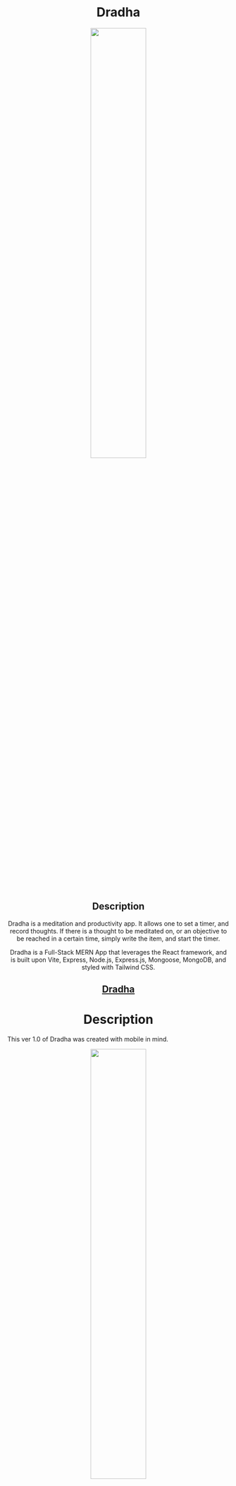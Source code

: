 <div align="center">

# Dradha

<img src="./src/assets/logos/dradha_logo.png" width="50%"/>

## Description

Dradha is a meditation and productivity app. It allows one to set a timer, and record thoughts. If there is a thought to be meditated on, or an objective to be reached in a certain time, simply write the item, and start the timer. 

Dradha is a Full-Stack MERN App that leverages the React framework, and is built upon Vite, Express, Node.js, Express.js, Mongoose, MongoDB, and styled with Tailwind CSS. 

## [Dradha](https://dradha.herokuapp.com/)

# Description

</div>

This ver 1.0 of Dradha was created with mobile in mind.

<div align="center">

<img src="./readme_files/dradha-01.png" width="50%"/>

Write down a thought.

<img src="./readme_files/dradha-02.png" width="50%"  />

And add it to a list.

<img src="./readme_files/dradha-03.png" width="50%" " />

Set a timer. 

<img src="./readme_files/dradha-04.png" width="50%"  />

And be inspired. 

<img src="./readme_files/dradha-05.png" width="50%"  />

# Process

<img src="./readme_files/code-model.png" width="50%"  />

The main model of the app simply stores user information. 

<img src="./readme_files/code-controller.png" width="50%"  />

The controller includes a search function to find a single quote. 

<img src="./readme_files/code-comp.png" width="50%"  />

<img src="./readme_files/code-comp-02.png" width="50%"  />

The timer portion includes various components that interact with each other at different levels. 

The different components are controlled by a series of different states that are managed by React Context. 



- [react-timer-hook](https://github.com/amrlabib/react-timer-hook)

- [react-customizable-progressbar](https://github.com/martyan/react-customizable-progressbar)

- [react-use-sound](https://github.com/joshwcomeau/use-sound)

- [react-router-dom](https://reactrouter.com/en/main)

# Technologies Used

![React](https://img.shields.io/badge/react-%2320232a.svg?style=for-the-badge&logo=react&logoColor=%2361DAFB)
![MongoDB](https://img.shields.io/badge/MongoDB-%234ea94b.svg?style=for-the-badge&logo=mongodb&logoColor=white)
![TailwindCSS](https://img.shields.io/badge/tailwindcss-%2338B2AC.svg?style=for-the-badge&logo=tailwind-css&logoColor=white)
![Express.js](https://img.shields.io/badge/express.js-%23404d59.svg?style=for-the-badge&logo=express&logoColor=%2361DAFB)
![NodeJS](https://img.shields.io/badge/node.js-6DA55F?style=for-the-badge&logo=node.js&logoColor=white)
![Vite](https://img.shields.io/badge/vite-%23646CFF.svg?style=for-the-badge&logo=vite&logoColor=white)
![CSS3](https://img.shields.io/badge/css3-%231572B6.svg?style=for-the-badge&logo=css3&logoColor=white)
![HTML5](https://img.shields.io/badge/html5-%23E34F26.svg?style=for-the-badge&logo=html5&logoColor=white)
![Markdown](https://img.shields.io/badge/markdown-%23000000.svg?style=for-the-badge&logo=markdown&logoColor=white)
![Trello](https://img.shields.io/badge/Trello-%23026AA7.svg?style=for-the-badge&logo=Trello&logoColor=white)
![Toyota](https://a11ybadges.com/badge?logo=toyota)
![Adobe Illustrator](https://img.shields.io/badge/adobe%20illustrator-%23FF9A00.svg?style=for-the-badge&logo=adobe%20illustrator&logoColor=white)
![React Router](https://img.shields.io/badge/React_Router-CA4245?style=for-the-badge&logo=react-router&logoColor=white)
[![Npm](https://badgen.net/badge/icon/npm?icon=npm&label)](https://https://npmjs.com/)
![Slack](https://img.shields.io/badge/Slack-4A154B?style=for-the-badge&logo=slack&logoColor=white)
![Git](https://img.shields.io/badge/git-%23F05033.svg?style=for-the-badge&logo=git&logoColor=white)
[![GitHub](https://badgen.net/badge/icon/github?icon=github&label)](https://github.com)
[![Visual Studio](https://badgen.net/badge/icon/visualstudio?icon=visualstudio&label)](https://visualstudio.microsoft.com)
![Heroku](https://img.shields.io/badge/heroku-%23430098.svg?style=for-the-badge&logo=heroku&logoColor=white)
[![made-with-javascript](https://img.shields.io/badge/Made%20with-JavaScript-1f425f.svg)](https://www.javascript.com)

# Acknowledgements

<div align="center">
I personally thank Vilem, Eric, Anthony, Liam, Kolbi, Allan, Shay, Austin, Collin, Maria, Kelli, and Kendall for the late night support and help throughout this project. 
</div>
